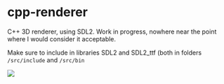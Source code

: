 # cpp-renderer
C++ 3D renderer, using SDL2. Work in progress, nowhere near the point where I would consider it acceptable.

Make sure to include in libraries SDL2 and SDL2_ttf (both in folders `/src/include` and `/src/bin`

![](https://github.com/d-002/cpp-renderer/assets/69427207/576aa367-f054-4401-b811-f6babb4bea25)
